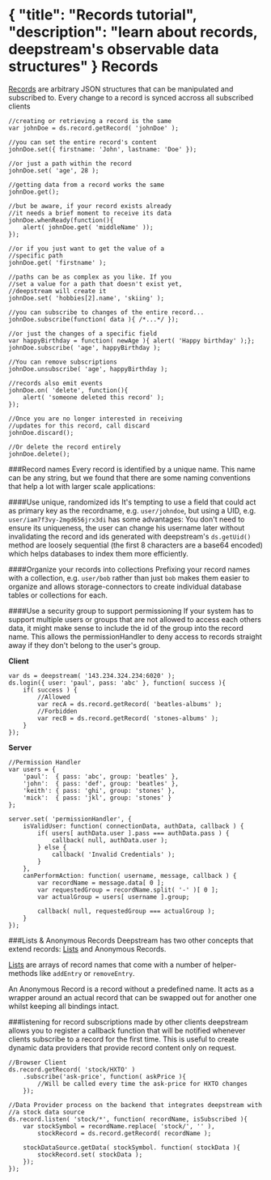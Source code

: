 {
	"title": "Records tutorial",
	"description": "learn about records, deepstream's observable data structures"
}
Records
==============================
[Records](docs/record.html) are arbitrary JSON structures that can be manipulated and subscribed to. Every change to a record is synced accross all subscribed clients

	//creating or retrieving a record is the same
	var johnDoe = ds.record.getRecord( 'johnDoe' );

	//you can set the entire record's content
	johnDoe.set({ firstname: 'John', lastname: 'Doe' });

	//or just a path within the record
	johnDoe.set( 'age', 28 );

	//getting data from a record works the same
	johnDoe.get();

	//but be aware, if your record exists already
	//it needs a brief moment to receive its data
	johnDoe.whenReady(function(){
		alert( johnDoe.get( 'middleName' ));
	});

	//or if you just want to get the value of a
	//specific path
	johnDoe.get( 'firstname' );

	//paths can be as complex as you like. If you
	//set a value for a path that doesn't exist yet,
	//deepstream will create it
	johnDoe.set( 'hobbies[2].name', 'skiing' );

	//you can subscribe to changes of the entire record...
	johnDoe.subscribe(function( data ){ /*...*/ });

	//or just the changes of a specific field
	var happyBirthday = function( newAge ){ alert( 'Happy birthday' );};
	johnDoe.subscribe( 'age', happyBirthday );

	//You can remove subscriptions
	johnDoe.unsubscribe( 'age', happyBirthday );

	//records also emit events
	johnDoe.on( 'delete', function(){
		alert( 'someone deleted this record' );
	});

	//Once you are no longer interested in receiving
	//updates for this record, call discard
	johnDoe.discard();

	//Or delete the record entirely
	johnDoe.delete();


###Record names
Every record is identified by a unique name. This name can be any string, but we found that there are some naming conventions that help a lot with larger scale applications:

####Use unique, randomized ids
It's tempting to use a field that could act as primary key as the recordname, e.g. `user/johndoe`, but using a UID, e.g. `user/iam7f3vy-2mgd656jrx3di` has some advantages: You don't need to ensure its uniqueness, the user can change his username later without invalidating the record and ids generated with deepstream's `ds.getUid()` method are loosely sequential (the first 8 characters are a base64 encoded) which helps databases to index them more efficiently.

####Organize your records into collections
Prefixing your record names with a collection, e.g. `user/bob` rather than just `bob` makes them easier to organize and allows storage-connectors to create individual database tables or collections for each.

####Use a security group to support permissioning
If your system has to support multiple users or groups that are not allowed to access each others data, it might make sense to include the id of the group into the record name. This allows the permissionHandler to deny access to records straight away if they don't belong to the user's group.

**Client**

	var ds = deepstream( '143.234.324.234:6020' );
	ds.login({ user: 'paul', pass: 'abc' }, function( success ){
		if( success ) {
			//Allowed
			var recA = ds.record.getRecord( 'beatles-albums' );
			//Forbidden
			var recB = ds.record.getRecord( 'stones-albums' );
		}
	});

**Server**

	//Permission Handler
	var users = {
		'paul':  { pass: 'abc', group: 'beatles' },
		'john':  { pass: 'def', group: 'beatles' },
		'keith': { pass: 'ghi', group: 'stones' },
		'mick':  { pass: 'jkl', group: 'stones' }
	};

	server.set( 'permissionHandler', {
		isValidUser: function( connectionData, authData, callback ) {
			if( users[ authData.user ].pass === authData.pass ) {
				callback( null, authData.user );
			} else {
				callback( 'Invalid Credentials' );
			}
		},
		canPerformAction: function( username, message, callback ) {
			var recordName = message.data[ 0 ];
			var requestedGroup = recordName.split( '-' )[ 0 ];
			var actualGroup = users[ username ].group;

			callback( null, requestedGroup === actualGroup );
		}
	});


###Lists & Anonymous Records
Deepstream has two other concepts that extend records: <a href="lists.html">Lists</a> and Anonymous Records.

<a href="lists.html">Lists</a> are arrays of record names that come with a number of helper-methods like `addEntry` or `removeEntry`. 

An Anonymous Record is a record without a predefined name. It
acts as a wrapper around an actual record that can be swapped out for another one whilst keeping all bindings intact.

###listening for record subscriptions made by other clients
deepstream allows you to register a callback function that will be notified whenever clients subscribe to a record for the first time. This is useful to create dynamic data providers that provide record content only on request.

	//Browser Client
	ds.record.getRecord( 'stock/HXTO' )
		.subscribe('ask-price', function( askPrice ){
			//Will be called every time the ask-price for HXTO changes
		});

	//Data Provider process on the backend that integrates deepstream with
	//a stock data source
	ds.record.listen( 'stock/*', function( recordName, isSubscribed ){
		var stockSymbol = recordName.replace( 'stock/', '' ),
			stockRecord = ds.record.getRecord( recordName );

		stockDataSource.getData( stockSymbol. function( stockData ){
			stockRecord.set( stockData );
		});
	});

